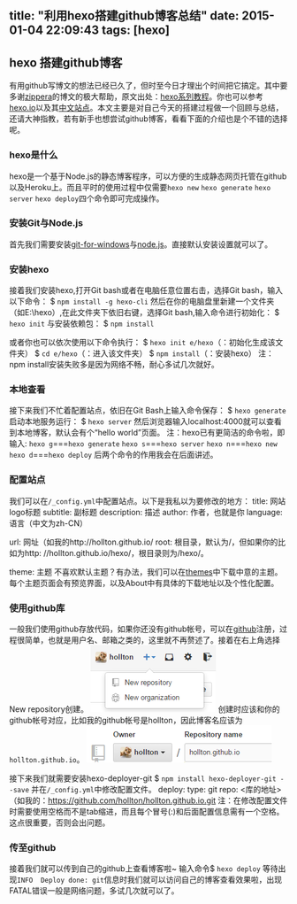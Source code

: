 title: "利用hexo搭建github博客总结"
date: 2015-01-04 22:09:43
tags: [hexo]
---
## hexo 搭建github博客
有用github写博文的想法已经已久了，但时至今日才理出个时间把它搞定。其中要多谢[zippera](http://zipperary.com)的博文的极大帮助，原文出处：[hexo系列教程](http://zipperary.com/categories/hexo/)。你也可以参考[hexo.io](http://hexo.io/)以及其[中文站点](http://hexo.io/zh-cn/)。本文主要是对自己今天的搭建过程做一个回顾与总结，还请大神指教，若有新手也想尝试github博客，看看下面的介绍也是个不错的选择呢。
### hexo是什么
hexo是一个基于Node.js的静态博客程序，可以方便的生成静态网页托管在github以及Heroku上。而且平时的使用过程中仅需要`hexo new` `hexo generate` `hexo server` `hexo deploy`四个命令即可完成操作。
<!--more-->
### 安装Git与Node.js
首先我们需要安装[git-for-windows](https://git-for-windows.github.io/ "git-for-windows")与[node.js](http://nodejs.org/ "node.js")。直接默认安装设置就可以了。
### 安装hexo
接着我们安装hexo,打开Git bash或者在电脑任意位置右击，选择Git bash，输入以下命令：
$ `npm install -g hexo-cli`
然后在你的电脑盘里新建一个文件夹（如E:\hexo）,在此文件夹下依旧右键，选择Git bash,输入命令进行初始化：
$ `hexo init`
与安装依赖包：
$ `npm install`</p>
或者你也可以依次使用以下命令执行：
$ `hexo init e/hexo`（：初始化生成该文件夹）
$ `cd e/hexo`（：进入该文件夹）
$ `npm install`（：安装hexo）
注：npm install安装失败多是因为网络不畅，耐心多试几次就好。
### 本地查看
接下来我们不忙着配置站点，依旧在Git Bash上输入命令保存：
$ `hexo generate`
启动本地服务运行：
$ `hexo server`
然后浏览器输入localhost:4000就可以查看到本地博客，默认会有个“hello world”页面。
注：hexo已有更简洁的命令啦，即输入:
`hexo g`===`hexo generate`
`hexo s`===`hexo server`
`hexo n`===`hexo new`
`hexo d`===`hexo deploy`
后两个命令的作用我会在后面讲述。
### 配置站点
我们可以在`/_config.yml`中配置站点。以下是我私以为要修改的地方：
title: 网站logo标题
subtitle: 副标题
description: 描述
author: 作者，也就是你
language: 语言（中文为zh-CN）

url: 网址（如我的http://hollton.github.io/
root: 根目录，默认为/，但如果你的比如为http: //hollton.github.io/hexo/，根目录则为/hexo/。

theme: 主题
不喜欢默认主题？有办法，我们可以在[themes](http://hexo.io/themes/)中下载中意的主题。每个主题页面会有预览界面，以及About中有具体的下载地址以及个性化配置。
### 使用github库
一般我们使用github存放代码，如果你还没有github帐号，可以在[github](https://github.com/)注册，过程很简单，也就是用户名、邮箱之类的，这里就不再赘述了。接着在右上角选择New repository创建。
![](/img/repo.png)
创建时应该和你的github帐号对应，比如我的github帐号是hollton，因此博客名应该为`hollton.github.io`。
![](/img/create.png)


接下来我们就需要安装hexo-deployer-git
$ `npm install hexo-deployer-git --save`
并在`/_config.yml`中修改配置文件。
deploy:
  type: git
  repo: <库的地址>（如我的：https://github.com/hollton/hollton.github.io.git
注：在修改配置文件时需要使用空格而不是tab缩进，而且每个冒号(:)和后面配置信息需有一个空格。这点很重要，否则会出问题。
### 传至github
接着我们就可以传到自己的github上查看博客啦~
输入命令$ `hexo deploy`
等待出现`INFO  Deploy done: git`信息时我们就可以访问自己的博客查看效果啦，出现FATAL错误一般是网络问题，多试几次就可以了。